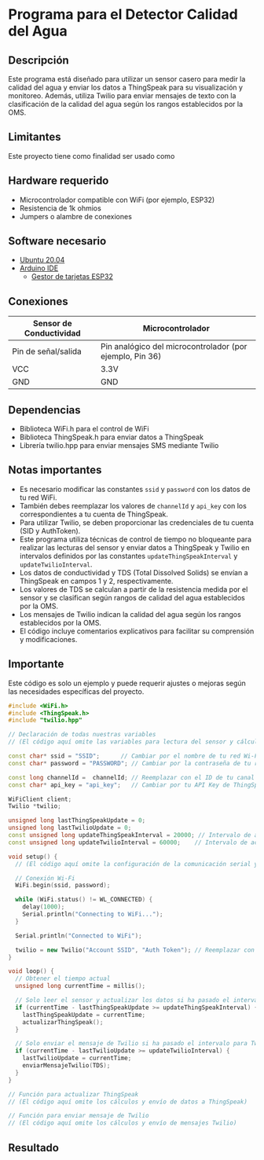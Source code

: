 # Programa para el Detector Calidad del Agua

## Descripción

Este programa está diseñado para utilizar un sensor casero para medir la calidad del agua y enviar los datos a ThingSpeak para su visualización y monitoreo. Además, utiliza Twilio para enviar mensajes de texto con la clasificación de la calidad del agua según los rangos establecidos por la OMS.

## Limitantes

Este proyecto tiene como finalidad ser usado como 

## Hardware requerido

- Microcontrolador compatible con WiFi (por ejemplo, ESP32)
- Resistencia de 1k ohmios
- Jumpers o alambre de conexiones

## Software necesario

- [Ubuntu 20.04](https://releases.ubuntu.com/20.04/)
- [Arduino IDE](https://www.arduino.cc/en/software)
    - [Gestor de tarjetas ESP32](https://github.com/iotechbugs/esp32-arduino/blob/master/docs/arduino-ide/boards_manager.md)

## Conexiones

Sensor de Conductividad | Microcontrolador
---------------------- | ----------------
Pin de señal/salida | Pin analógico del microcontrolador (por ejemplo, Pin 36)
VCC | 3.3V
GND | GND

## Dependencias

- Biblioteca WiFi.h para el control de WiFi
- Biblioteca ThingSpeak.h para enviar datos a ThingSpeak
- Librería twilio.hpp para enviar mensajes SMS mediante Twilio

## Notas importantes

- Es necesario modificar las constantes `ssid` y `password` con los datos de tu red WiFi.
- También debes reemplazar los valores de `channelId` y `api_key` con los correspondientes a tu cuenta de ThingSpeak.
- Para utilizar Twilio, se deben proporcionar las credenciales de tu cuenta (SID y AuthToken).
- Este programa utiliza técnicas de control de tiempo no bloqueante para realizar las lecturas del sensor y enviar datos a ThingSpeak y Twilio en intervalos definidos por las constantes `updateThingSpeakInterval` y `updateTwilioInterval`.
- Los datos de conductividad y TDS (Total Dissolved Solids) se envían a ThingSpeak en campos 1 y 2, respectivamente.
- Los valores de TDS se calculan a partir de la resistencia medida por el sensor y se clasifican según rangos de calidad del agua establecidos por la OMS.
- Los mensajes de Twilio indican la calidad del agua según los rangos establecidos por la OMS.
- El código incluye comentarios explicativos para facilitar su comprensión y modificaciones.

## Importante

Este código es solo un ejemplo y puede requerir ajustes o mejoras según las necesidades específicas del proyecto.

```cpp
#include <WiFi.h>
#include <ThingSpeak.h>
#include "twilio.hpp"

// Declaración de todas nuestras variables
// (El código aquí omite las variables para lectura del sensor y cálculos, que se definen más adelante)

const char* ssid = "SSID";      // Cambiar por el nombre de tu red Wi-Fi
const char* password = "PASSWORD"; // Cambiar por la contraseña de tu red Wi-Fi

const long channelId =  channelId; // Reemplazar con el ID de tu canal en ThingSpeak
const char* api_key = "api_key";   // Cambiar por tu API Key de ThingSpeak

WiFiClient client;
Twilio *twilio;

unsigned long lastThingSpeakUpdate = 0;
unsigned long lastTwilioUpdate = 0;
const unsigned long updateThingSpeakInterval = 20000; // Intervalo de actualización de ThingSpeak (15 segundos)
const unsigned long updateTwilioInterval = 60000;    // Intervalo de actualización de Twilio (60 segundos)

void setup() {
  // (El código aquí omite la configuración de la comunicación serial y el pin de entrada)

  // Conexión Wi-Fi
  WiFi.begin(ssid, password);

  while (WiFi.status() != WL_CONNECTED) {
    delay(1000);
    Serial.println("Connecting to WiFi...");
  }

  Serial.println("Connected to WiFi");

  twilio = new Twilio("Account SSID", "Auth Token"); // Reemplazar con tus credenciales de Twilio
}

void loop() {
  // Obtener el tiempo actual
  unsigned long currentTime = millis();

  // Solo leer el sensor y actualizar los datos si ha pasado el intervalo para ThingSpeak
  if (currentTime - lastThingSpeakUpdate >= updateThingSpeakInterval) {
    lastThingSpeakUpdate = currentTime;
    actualizarThingSpeak();
  }

  // Solo enviar el mensaje de Twilio si ha pasado el intervalo para Twilio
  if (currentTime - lastTwilioUpdate >= updateTwilioInterval) {
    lastTwilioUpdate = currentTime;
    enviarMensajeTwilio(TDS);
  }
}

// Función para actualizar ThingSpeak
// (El código aquí omite los cálculos y envío de datos a ThingSpeak)

// Función para enviar mensaje de Twilio
// (El código aquí omite los cálculos y envío de mensajes Twilio)
```

## Resultado

